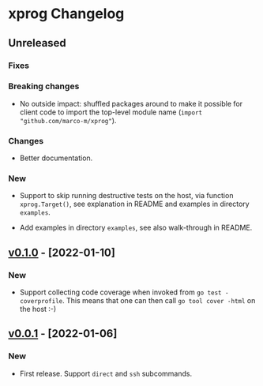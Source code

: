 # xprog Changelog

## Unreleased

### Fixes

### Breaking changes

- No outside impact: shuffled packages around to make it possible for client code to import the top-level module name (`import "github.com/marco-m/xprog"`).

### Changes

- Better documentation.

### New

- Support to skip running destructive tests on the host, via function `xprog.Target()`, see explanation in README and examples in directory `examples`.

- Add examples in directory `examples`, see also walk-through in README.

## [v0.1.0] - [2022-01-10]

### New

- Support collecting code coverage when invoked from `go test -coverprofile`. This means that one can then call `go tool cover -html` on the host :-)

## [v0.0.1] - [2022-01-06]

### New

- First release. Support `direct` and `ssh` subcommands.


[v0.0.1]: https://github.com/marco-m/xprog/releases/tag/v0.0.1
[v0.1.0]: https://github.com/marco-m/xprog/releases/tag/v0.1.0
